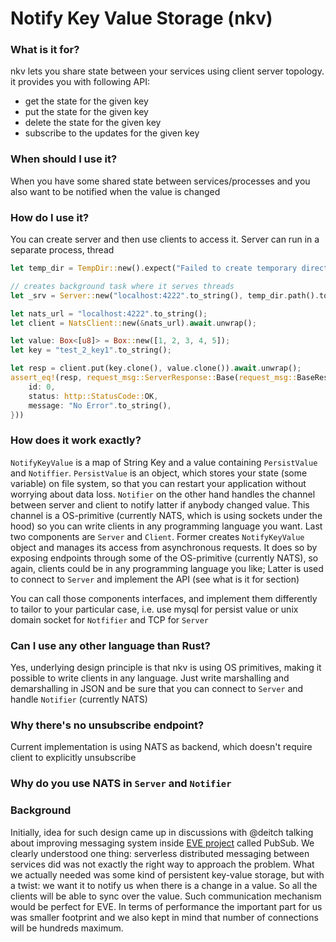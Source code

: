 # Notify Key Value Storage (nkv)

### What is it for? 
nkv lets you share state between your services using client server topology. 
it provides you with following API:

- get the state for the given key
- put the state for the given key
- delete the state for the given key
- subscribe to the updates for the given key

### When should I use it?
When you have some shared state between services/processes and you also want to be notified when the value is changed

### How do I use it?

You can create server and then use clients to access it. Server can run in a separate process, thread 

```rust
let temp_dir = TempDir::new().expect("Failed to create temporary directory");

// creates background task where it serves threads
let _srv = Server::new("localhost:4222".to_string(), temp_dir.path().to_path_buf()).await.unwrap();

let nats_url = "localhost:4222".to_string();
let client = NatsClient::new(&nats_url).await.unwrap();

let value: Box<[u8]> = Box::new([1, 2, 3, 4, 5]);
let key = "test_2_key1".to_string();

let resp = client.put(key.clone(), value.clone()).await.unwrap();
assert_eq!(resp, request_msg::ServerResponse::Base(request_msg::BaseResp{
    id: 0,
    status: http::StatusCode::OK,
    message: "No Error".to_string(),
}))
```

### How does it work exactly?

`NotifyKeyValue` is a map of String Key and a value containing `PersistValue` and `Notiffier`.
`PersistValue` is an object, which stores your state (some variable) on file system, so that
you can restart your application without worrying about data loss. `Notifier` on the other hand
handles the channel between server and client to notify latter if anybody changed value. This 
channel is a OS-primitive (currently NATS, which is using sockets under the hood) so you can 
write clients in any programming language you want. Last two components are `Server` and `Client`.
Former creates `NotifyKeyValue` object and manages its access from asynchronous requests. It does 
so by exposing endpoints through some of the OS-primitive (currently NATS), so again, clients could
be in any programming language you like; Latter is used to connect to `Server` and implement the API
(see what is it for section)

You can call those components interfaces, and implement them differently to tailor to your particular 
case, i.e. use mysql for persist value or unix domain socket for `Notfifier` and TCP for `Server` 

### Can I use any other language than Rust?

Yes, underlying design principle is that nkv is using OS primitives, making it possible to write clients in any language.
Just write marshalling and demarshalling in JSON and be sure that you can connect to `Server` and handle `Notifier` (currently NATS)

### Why there's no unsubscribe endpoint?
Current implementation is using NATS as backend, which doesn't require client to explicitly unsubscribe

### Why do you use NATS in `Server` and `Notifier`

### Background
Initially, idea for such design came up in discussions with @deitch talking about improving messaging
system inside [EVE project](https://github.com/lf-edge/eve) called PubSub. We clearly understood one thing:
serverless distributed messaging between services did was not exactly the right way to approach the problem.
What we actually needed was some kind of persistent key-value storage, but with a twist: we want it to notify us when 
there is a change in a value. So all the clients will be able to sync over the value.
Such communication mechanism would be perfect for EVE. In terms of performance the important part for us was
smaller footprint and we also kept in mind that number of connections will be hundreds maximum.

